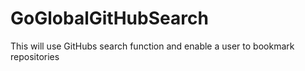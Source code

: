# GoGlobalGitHubSearch
This will use GitHubs search function and enable a user to bookmark repositories
